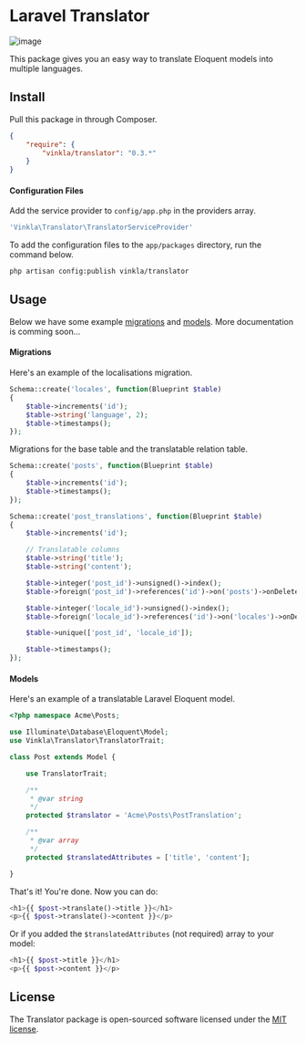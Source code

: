 Laravel Translator
==================

![image](https://raw.githubusercontent.com/vinkla/vinkla.github.io/master/images/laravel-translator.png)

This package gives you an easy way to translate Eloquent models into multiple languages.

## Install

Pull this package in through Composer.

```json
{
    "require": {
        "vinkla/translator": "0.3.*"
    }
}
```

#### Configuration Files

Add the service provider to `config/app.php` in the providers array.

```bash
'Vinkla\Translator\TranslatorServiceProvider'
```

To add the configuration files to the `app/packages` directory, run the command below.
```bash
php artisan config:publish vinkla/translator
```

## Usage

Below we have some example [migrations](#migrations) and [models](#models). More documentation is comming soon…

#### Migrations
Here's an example of the localisations migration.

```php
Schema::create('locales', function(Blueprint $table)
{
    $table->increments('id');
    $table->string('language', 2);
    $table->timestamps();
});
```

Migrations for the base table and the translatable relation table.

```php
Schema::create('posts', function(Blueprint $table)
{
    $table->increments('id');
    $table->timestamps();
});

Schema::create('post_translations', function(Blueprint $table)
{
    $table->increments('id');

    // Translatable columns
    $table->string('title');
    $table->string('content');

    $table->integer('post_id')->unsigned()->index();
    $table->foreign('post_id')->references('id')->on('posts')->onDelete('cascade');

    $table->integer('locale_id')->unsigned()->index();
    $table->foreign('locale_id')->references('id')->on('locales')->onDelete('cascade');

    $table->unique(['post_id', 'locale_id']);

    $table->timestamps();
});
```

#### Models

Here's an example of a translatable Laravel Eloquent model.

```php
<?php namespace Acme\Posts;

use Illuminate\Database\Eloquent\Model;
use Vinkla\Translator\TranslatorTrait;

class Post extends Model {

	use TranslatorTrait;

	/**
     * @var string
     */
    protected $translator = 'Acme\Posts\PostTranslation';

	/**
     * @var array
     */
    protected $translatedAttributes = ['title', 'content'];

}
```

That's it! You're done. Now you can do:
```php
<h1>{{ $post->translate()->title }}</h1>
<p>{{ $post->translate()->content }}</p>
```

Or if you added the `$translatedAttributes` (not required) array to your model:
```php
<h1>{{ $post->title }}</h1>
<p>{{ $post->content }}</p>
```

## License

The Translator package is open-sourced software licensed under the [MIT license](http://opensource.org/licenses/MIT).
